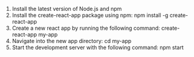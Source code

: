 1. Install the latest version of Node.js and npm
2. Install the create-react-app package using npm: 
npm install -g create-react-app 
3. Create a new react app by running the following command: 
create-react-app my-app
4. Navigate into the new app directory:
cd my-app
5. Start the development server with the following command: 
npm start